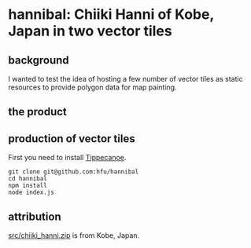 # hannibal: Chiiki Hanni of Kobe, Japan in two vector tiles

## background
I wanted to test the idea of hosting a few number of vector tiles as static resources to provide polygon data for map painting.

## the product

## production of vector tiles
First you need to install [Tippecanoe](https://github.com/mapbox/tippecanoe).

```console
git clone git@github.com:hfu/hannibal
cd hannibal
npm install
node index.js
```

## attribution
[src/chiiki_hanni.zip](http://www.city.kobe.lg.jp/ward/activate/participate/localdata/index.html?fbclid=IwAR0qnOK7QBn-wo2TdWrO9zEYUiU-zdmSZUZwOpHB0fmuykZjj-s1mDLXyD4) is from Kobe, Japan.

